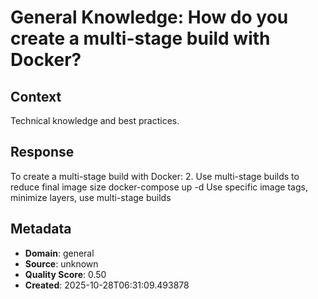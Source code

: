 # General Knowledge: How do you create a multi-stage build with Docker?

## Context
Technical knowledge and best practices.

## Response
To create a multi-stage build with Docker: 2. Use multi-stage builds to reduce final image size docker-compose up -d Use specific image tags, minimize layers, use multi-stage builds

## Metadata
- **Domain**: general
- **Source**: unknown
- **Quality Score**: 0.50
- **Created**: 2025-10-28T06:31:09.493878